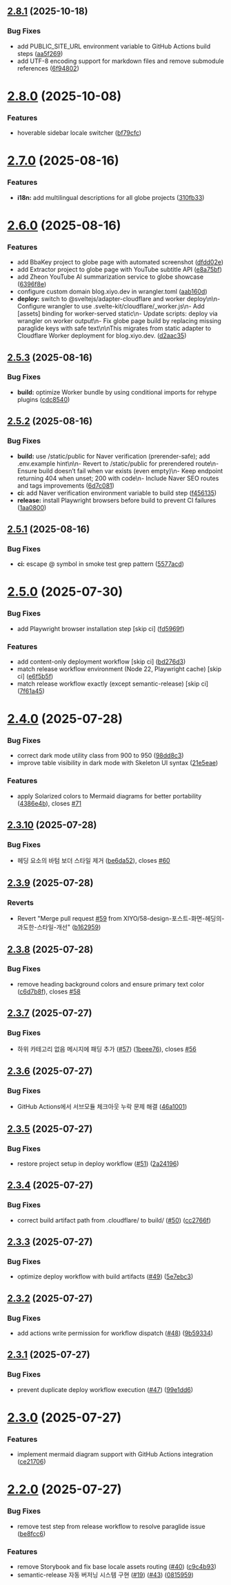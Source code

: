 ## [2.8.1](https://github.com/XIYO/xiyo.github.io/compare/v2.8.0...v2.8.1) (2025-10-18)


### Bug Fixes

* add PUBLIC_SITE_URL environment variable to GitHub Actions build steps ([aa5f269](https://github.com/XIYO/xiyo.github.io/commit/aa5f269308538972304538f72841a1d8c88669e2))
* add UTF-8 encoding support for markdown files and remove submodule references ([6f94802](https://github.com/XIYO/xiyo.github.io/commit/6f948029e7621925e4d15ca6391d00549f30a611))

# [2.8.0](https://github.com/XIYO/xiyo.github.io/compare/v2.7.0...v2.8.0) (2025-10-08)


### Features

* hoverable sidebar locale switcher ([bf79cfc](https://github.com/XIYO/xiyo.github.io/commit/bf79cfca1b53530e742194e85a1a511eeec3cbab))

# [2.7.0](https://github.com/XIYO/xiyo.github.io/compare/v2.6.0...v2.7.0) (2025-08-16)

### Features

- **i18n:** add multilingual descriptions for all globe projects ([310fb33](https://github.com/XIYO/xiyo.github.io/commit/310fb339bc89c73d9276ae65a1a99ee7e8a8ab02))

# [2.6.0](https://github.com/XIYO/xiyo.github.io/compare/v2.5.3...v2.6.0) (2025-08-16)

### Features

- add BbaKey project to globe page with automated screenshot ([dfdd02e](https://github.com/XIYO/xiyo.github.io/commit/dfdd02e524fa7fcdb9b99ab2f48ecb5e18f64523))
- add Extractor project to globe page with YouTube subtitle API ([e8a75bf](https://github.com/XIYO/xiyo.github.io/commit/e8a75bf19b2fb846666d77cf39b38a4cfc0d7e94))
- add Zheon YouTube AI summarization service to globe showcase ([6396f8e](https://github.com/XIYO/xiyo.github.io/commit/6396f8edabe9269bf65c64396ff3188dcd8ce4ac))
- configure custom domain blog.xiyo.dev in wrangler.toml ([aab160d](https://github.com/XIYO/xiyo.github.io/commit/aab160d117b7d3e8ceed73ef54275adafd436df4))
- **deploy:** switch to @sveltejs/adapter-cloudflare and worker deploy\n\n- Configure wrangler to use .svelte-kit/cloudflare/\_worker.js\n- Add [assets] binding for worker-served static\n- Update scripts: deploy via wrangler on worker output\n- Fix globe page build by replacing missing paraglide keys with safe text\n\nThis migrates from static adapter to Cloudflare Worker deployment for blog.xiyo.dev. ([d2aac35](https://github.com/XIYO/xiyo.github.io/commit/d2aac352700f1a5ab8b720f92bef803b70c1adf2))

## [2.5.3](https://github.com/XIYO/xiyo.github.io/compare/v2.5.2...v2.5.3) (2025-08-16)

### Bug Fixes

- **build:** optimize Worker bundle by using conditional imports for rehype plugins ([cdc8540](https://github.com/XIYO/xiyo.github.io/commit/cdc8540c8bea2bf12ed5cb9f29aee4bc707cda2a))

## [2.5.2](https://github.com/XIYO/xiyo.github.io/compare/v2.5.1...v2.5.2) (2025-08-16)

### Bug Fixes

- **build:** use /static/public for Naver verification (prerender-safe); add .env.example hint\n\n- Revert to /static/public for prerendered route\n- Ensure build doesn’t fail when var exists (even empty)\n- Keep endpoint returning 404 when unset; 200 with code\n- Include Naver SEO routes and tags improvements ([6d7c081](https://github.com/XIYO/xiyo.github.io/commit/6d7c0812c8fabef53b6205463988e464d80dd325))
- **ci:** add Naver verification environment variable to build step ([f456135](https://github.com/XIYO/xiyo.github.io/commit/f4561350080f0b781b2da98a3003fcea338d4bc2))
- **release:** install Playwright browsers before build to prevent CI failures ([1aa0800](https://github.com/XIYO/xiyo.github.io/commit/1aa0800d9a8bbd634121eebfa82b3c87511386d1))

## [2.5.1](https://github.com/XIYO/xiyo.github.io/compare/v2.5.0...v2.5.1) (2025-08-16)

### Bug Fixes

- **ci:** escape @ symbol in smoke test grep pattern ([5577acd](https://github.com/XIYO/xiyo.github.io/commit/5577acd40e74d01ea481d06f25566660a41b87aa))

# [2.5.0](https://github.com/XIYO/xiyo.github.io/compare/v2.4.0...v2.5.0) (2025-07-30)

### Bug Fixes

- add Playwright browser installation step [skip ci] ([fd5969f](https://github.com/XIYO/xiyo.github.io/commit/fd5969fe0ec15312a9a5afe92f988f7b16bd2491))

### Features

- add content-only deployment workflow [skip ci] ([bd276d3](https://github.com/XIYO/xiyo.github.io/commit/bd276d3026770e97d0b3bb84437bdb814b5468f3))
- match release workflow environment (Node 22, Playwright cache) [skip ci] ([e6f5b5f](https://github.com/XIYO/xiyo.github.io/commit/e6f5b5f87879090e1b5dbcfa2b2ebf4fe837988d))
- match release workflow exactly (except semantic-release) [skip ci] ([7f61a45](https://github.com/XIYO/xiyo.github.io/commit/7f61a45758154c5f4199eb693a662c8598ebdec7))

# [2.4.0](https://github.com/XIYO/xiyo.github.io/compare/v2.3.10...v2.4.0) (2025-07-28)

### Bug Fixes

- correct dark mode utility class from 900 to 950 ([98dd8c3](https://github.com/XIYO/xiyo.github.io/commit/98dd8c3d623a50adbcdc39f8c39c4d5ebba4f607))
- improve table visibility in dark mode with Skeleton UI syntax ([21e5eae](https://github.com/XIYO/xiyo.github.io/commit/21e5eaea9fc5634a528363c7bc680d0d464f7ab4))

### Features

- apply Solarized colors to Mermaid diagrams for better portability ([4386e4b](https://github.com/XIYO/xiyo.github.io/commit/4386e4bf90a43322e1926a2edd285af8dec82d2c)), closes [#71](https://github.com/XIYO/xiyo.github.io/issues/71)

## [2.3.10](https://github.com/XIYO/xiyo.github.io/compare/v2.3.9...v2.3.10) (2025-07-28)

### Bug Fixes

- 헤딩 요소의 바텀 보더 스타일 제거 ([be6da52](https://github.com/XIYO/xiyo.github.io/commit/be6da52c76ba4df3fdc3dcc64f083324ba94b3d4)), closes [#60](https://github.com/XIYO/xiyo.github.io/issues/60)

## [2.3.9](https://github.com/XIYO/xiyo.github.io/compare/v2.3.8...v2.3.9) (2025-07-28)

### Reverts

- Revert "Merge pull request [#59](https://github.com/XIYO/xiyo.github.io/issues/59) from XIYO/58-design-포스트-화면-헤딩의-과도한-스타일-개선" ([b162959](https://github.com/XIYO/xiyo.github.io/commit/b162959996ea459b5c445614d1d5ce90a6f0ad7e))

## [2.3.8](https://github.com/XIYO/xiyo.github.io/compare/v2.3.7...v2.3.8) (2025-07-28)

### Bug Fixes

- remove heading background colors and ensure primary text color ([c6d7b8f](https://github.com/XIYO/xiyo.github.io/commit/c6d7b8fa0931fb7b97cd3f3c3c8fe35279d785ad)), closes [#58](https://github.com/XIYO/xiyo.github.io/issues/58)

## [2.3.7](https://github.com/XIYO/xiyo.github.io/compare/v2.3.6...v2.3.7) (2025-07-27)

### Bug Fixes

- 하위 카테고리 없음 메시지에 패딩 추가 ([#57](https://github.com/XIYO/xiyo.github.io/issues/57)) ([1beee76](https://github.com/XIYO/xiyo.github.io/commit/1beee76fd1b4db4066d9508f4a08bc7f7f85d16c)), closes [#56](https://github.com/XIYO/xiyo.github.io/issues/56)

## [2.3.6](https://github.com/XIYO/xiyo.github.io/compare/v2.3.5...v2.3.6) (2025-07-27)

### Bug Fixes

- GitHub Actions에서 서브모듈 체크아웃 누락 문제 해결 ([46a1001](https://github.com/XIYO/xiyo.github.io/commit/46a1001d8d4a230b0d0374b623388f72916f14e9))

## [2.3.5](https://github.com/XIYO/xiyo.github.io/compare/v2.3.4...v2.3.5) (2025-07-27)

### Bug Fixes

- restore project setup in deploy workflow ([#51](https://github.com/XIYO/xiyo.github.io/issues/51)) ([2a24196](https://github.com/XIYO/xiyo.github.io/commit/2a2419670c4cc3ad3dcc7b543bf876028f423c9b))

## [2.3.4](https://github.com/XIYO/xiyo.github.io/compare/v2.3.3...v2.3.4) (2025-07-27)

### Bug Fixes

- correct build artifact path from .cloudflare/ to build/ ([#50](https://github.com/XIYO/xiyo.github.io/issues/50)) ([cc2766f](https://github.com/XIYO/xiyo.github.io/commit/cc2766fea89fd22e0f0e9065c56a781be8233d4a))

## [2.3.3](https://github.com/XIYO/xiyo.github.io/compare/v2.3.2...v2.3.3) (2025-07-27)

### Bug Fixes

- optimize deploy workflow with build artifacts ([#49](https://github.com/XIYO/xiyo.github.io/issues/49)) ([5e7ebc3](https://github.com/XIYO/xiyo.github.io/commit/5e7ebc31f7fba5077c5c03de8a233172a5b49c1f))

## [2.3.2](https://github.com/XIYO/xiyo.github.io/compare/v2.3.1...v2.3.2) (2025-07-27)

### Bug Fixes

- add actions write permission for workflow dispatch ([#48](https://github.com/XIYO/xiyo.github.io/issues/48)) ([9b59334](https://github.com/XIYO/xiyo.github.io/commit/9b59334844a372eea4383e0ecb9f46c33a21853a))

## [2.3.1](https://github.com/XIYO/xiyo.github.io/compare/v2.3.0...v2.3.1) (2025-07-27)

### Bug Fixes

- prevent duplicate deploy workflow execution ([#47](https://github.com/XIYO/xiyo.github.io/issues/47)) ([99e1dd6](https://github.com/XIYO/xiyo.github.io/commit/99e1dd6e30c0ccee1dd41d91db8d8cb3fcf8ec9d))

# [2.3.0](https://github.com/XIYO/xiyo.github.io/compare/v2.2.0...v2.3.0) (2025-07-27)

### Features

- implement mermaid diagram support with GitHub Actions integration ([ce21706](https://github.com/XIYO/xiyo.github.io/commit/ce21706e62b13c34175db1fe82b5ee3163f451f9))

# [2.2.0](https://github.com/XIYO/xiyo.github.io/compare/v2.1.0...v2.2.0) (2025-07-27)

### Bug Fixes

- remove test step from release workflow to resolve paraglide issue ([be8fcc6](https://github.com/XIYO/xiyo.github.io/commit/be8fcc6565ec7242de523b5a736b4894b69e6b2a))

### Features

- remove Storybook and fix base locale assets routing ([#40](https://github.com/XIYO/xiyo.github.io/issues/40)) ([c9c4b93](https://github.com/XIYO/xiyo.github.io/commit/c9c4b939a84a3e6d432e48d191e52753909fd459))
- semantic-release 자동 버저닝 시스템 구현 ([#19](https://github.com/XIYO/xiyo.github.io/issues/19)) ([#43](https://github.com/XIYO/xiyo.github.io/issues/43)) ([0815959](https://github.com/XIYO/xiyo.github.io/commit/081595986140965cc134fba1537a451fe4fd5517))

